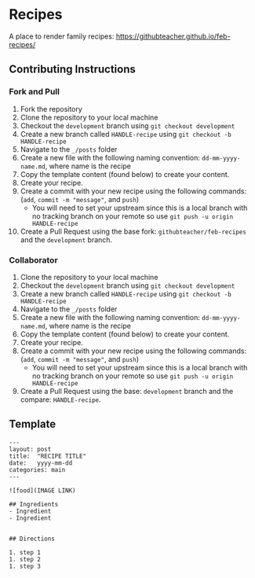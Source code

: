 # Recipes

A place to render family recipes: https://githubteacher.github.io/feb-recipes/

## Contributing Instructions

### Fork and Pull
1. Fork the repository
1. Clone the repository to your local machine
1. Checkout the `development` branch using `git checkout development`
1. Create a new branch called `HANDLE-recipe` using `git checkout -b HANDLE-recipe`
1. Navigate to the `_/posts` folder
1. Create a new file with the following naming convention: `dd-mm-yyyy-name.md`, where name is the recipe
1. Copy the template content (found below) to create your content.
1. Create your recipe.
1. Create a commit with your new recipe using the following commands: (`add`, `commit -m "message"`, and `push`)
   - You will need to set your upstream since this is a local branch with no tracking branch on your remote so use `git push -u origin HANDLE-recipe`
1. Create a Pull Request using the base fork: `githubteacher/feb-recipes` and the `development` branch.

### Collaborator
1. Clone the repository to your local machine
1. Checkout the `development` branch using `git checkout development`
1. Create a new branch called `HANDLE-recipe` using `git checkout -b HANDLE-recipe`
1. Navigate to the `_/posts` folder
1. Create a new file with the following naming convention: `dd-mm-yyyy-name.md`, where name is the recipe
1. Copy the template content (found below) to create your content.
1. Create your recipe.
1. Create a commit with your new recipe using the following commands: (`add`, `commit -m "message"`, and `push`)
   - You will need to set your upstream since this is a local branch with no tracking branch on your remote so use `git push -u origin HANDLE-recipe`
1. Create a Pull Request using the base: `development` branch and the compare: `HANDLE-recipe`.

## Template
```
---
layout: post
title:  "RECIPE TITLE"
date:   yyyy-mm-dd 
categories: main
---

![food](IMAGE LINK)

## Ingredients
- Ingredient
- Ingredient


## Directions

1. step 1
1. step 2
1. step 3
```
